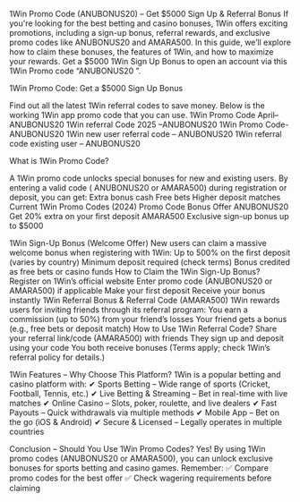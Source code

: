 1Win Promo Code (ANUBONUS20) – Get $5000 Sign Up & Referral Bonus
If you're looking for the best betting and casino bonuses, 1Win offers exciting promotions, including a sign-up bonus, referral rewards, and exclusive promo codes like ANUBONUS20 and AMARA500. In this guide, we’ll explore how to claim these bonuses, the features of 1Win, and how to maximize your rewards.
Get a $5000 1Win Sign Up Bonus to open an account via this 1Win Promo code “ANUBONUS20 ”.

1Win Promo Code: Get a $5000 Sign Up Bonus

Find out all the latest 1Win referral codes to save money. Below is the working 1Win app promo code that you can use.
1Win Promo Code April– ANUBONUS20
1Win referral Code 2025 –ANUBONUS20
1Win Promo Code- ANUBONUS20
1Win new user referral code – ANUBONUS20
1Win referral code existing user – ANUBONUS20

What is 1Win Promo Code?

A 1Win promo code unlocks special bonuses for new and existing users. By entering a valid code ( ANUBONUS20 or AMARA500) during registration or deposit, you can get:
Extra bonus cash
Free bets
Higher deposit matches
Current 1Win Promo Codes (2024)
Promo Code
Bonus Offer
ANUBONUS20
Get 20% extra on your first deposit
AMARA500
Exclusive sign-up bonus up to $5000



1Win Sign-Up Bonus (Welcome Offer)
New users can claim a massive welcome bonus when registering with 1Win:
Up to 500% on the first deposit (varies by country)
Minimum deposit required (check terms)
Bonus credited as free bets or casino funds
How to Claim the 1Win Sign-Up Bonus?
Register on 1Win’s official website
Enter promo code (ANUBONUS20 or AMARA500) if applicable
Make your first deposit
Receive your bonus instantly
1Win Referral Bonus & Referral Code (AMARA500)
1Win rewards users for inviting friends through its referral program:
You earn a commission (up to 50%) from your friend’s losses
Your friend gets a bonus (e.g., free bets or deposit match)
How to Use 1Win Referral Code?
Share your referral link/code (AMARA500) with friends
They sign up and deposit using your code
You both receive bonuses
(Terms apply; check 1Win’s referral policy for details.)

1Win Features – Why Choose This Platform?
1Win is a popular betting and casino platform with:
✔ Sports Betting – Wide range of sports (Cricket, Football, Tennis, etc.)
✔ Live Betting & Streaming – Bet in real-time with live matches
✔ Online Casino – Slots, poker, roulette, and live dealers
✔ Fast Payouts – Quick withdrawals via multiple methods
✔ Mobile App – Bet on the go (iOS & Android)
✔ Secure & Licensed – Legally operates in multiple countries

Conclusion – Should You Use 1Win Promo Codes?
Yes! By using 1Win promo codes (ANUBONUS20 or AMARA500), you can unlock exclusive bonuses for sports betting and casino games. Remember:
✅ Compare promo codes for the best offer
✅ Check wagering requirements before claiming



